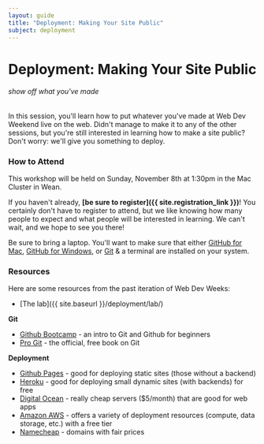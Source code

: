 ```yaml
---
layout: guide
title: "Deployment: Making Your Site Public"
subject: deployment
---
```


# Deployment: Making Your Site Public

###### show off what you've made


In this session, you'll learn how to put whatever you've made at Web Dev Weekend
live on the web. Didn't manage to make it to any of the other sessions, but
you're still interested in learning how to make a site public? Don't worry:
we'll give you something to deploy.


### How to Attend

This workshop will be held on Sunday, November 8th at 1:30pm in the Mac Cluster in Wean.

If you haven't already, __[be sure to register]({{ site.registration_link }})__! You certainly don't have to register to attend, but we like knowing how many people to expect and what people will be interested in learning. We can't wait, and we hope to see you there!

Be sure to bring a laptop. You'll want to make sure that either [GitHub for
Mac][gh-mac], [GitHub for Windows][gh-win], or [Git][git] & a terminal are
installed on your system.

[gh-mac]: https://mac.github.com/
[gh-win]: https://windows.github.com/
[git]: http://git-scm.com/downloads


### Resources
Here are some resources from the past iteration of Web Dev Weeks:

- [The lab]({{ site.baseurl }}/deployment/lab/)

__Git__

* [Github Bootcamp](https://help.github.com/categories/54/articles) - an intro to Git and Github for beginners
* [Pro Git](http://git-scm.com/book) - the official, free book on Git

__Deployment__

* [Github Pages](https://pages.github.com) - good for deploying static sites (those without a backend)
* [Heroku](https://devcenter.heroku.com/articles/getting-started-with-python) - good for deploying small dynamic sites (with backends) for free
* [Digital Ocean](https://www.digitalocean.com/?refcode=96f57047c0c5) - really cheap servers ($5/month) that are good for web apps
* [Amazon AWS](http://aws.amazon.com/free/) - offers a variety of deployment resources (compute, data storage, etc.) with a free tier
* [Namecheap](https://www.namecheap.com/) - domains with fair prices
